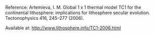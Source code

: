 Reference:
Artemieva, I. M. Global 1 x 1 thermal model TC1 for the continental lithosphere: implications for lithosphere secular evolution. Tectonophysics 416, 245–277 (2006).

Available at: http://www.lithosphere.info/TC1-2006.html
